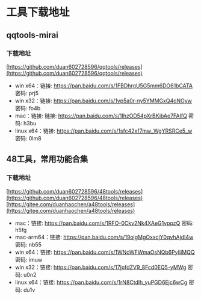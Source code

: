 # 工具下载地址

## qqtools-mirai

### 下载地址
[https://github.com/duan602728596/qqtools/releases](https://github.com/duan602728596/qqtools/releases)
* win x64：链接: https://pan.baidu.com/s/1FBDhrgU5G5mm6DO61bCATA  密码: prj5
* win x32：链接: https://pan.baidu.com/s/1vp5a0r-ny5YMMGxQ4oNOyw  密码: fo4b
* mac：链接: 链接: https://pan.baidu.com/s/1IhzOD54pXrBKibAe7FAIfQ  密码: h3bu
* linux x64：链接: https://pan.baidu.com/s/1sfc42xf7mw_WgYRSRCe5_w  密码: 0lm8

## 48工具，常用功能合集

### 下载地址
[https://github.com/duan602728596/48tools/releases](https://github.com/duan602728596/48tools/releases)   
[https://gitee.com/duanhaochen/a48tools/releases](https://gitee.com/duanhaochen/a48tools/releases)
* mac：链接: https://pan.baidu.com/s/1RFO-0Ckv2Nk4XAeG1vppzQ  密码: h5fg
* mac-arm64：链接: https://pan.baidu.com/s/19ojgMgOxxcjY0qvhAjdI4w  密码: nb55
* win x64：链接: https://pan.baidu.com/s/1WNoWFWmaOsNQb6PyIiiMQQ  密码: imuw
* win x32：链接: https://pan.baidu.com/s/17jpfdZV9_8Fcd0EQ5-yMWg  密码: u0n2
* linux x64：链接: https://pan.baidu.com/s/1rN8Ctdlh_yuPGD6Ejc6wCg  密码: du1v
